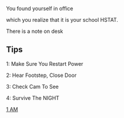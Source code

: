 You found yourself in office

which you realize that it is your school HSTAT.

There is a note on desk

## Tips
1: Make Sure You Restart Power

2: Hear Footstep, Close Door

3: Check Cam To See

4: Survive The NIGHT

[1 AM](../time/1AM.md)



